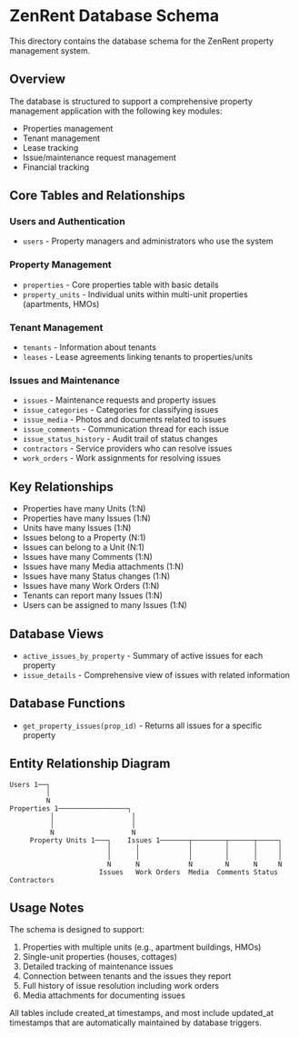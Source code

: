 # ZenRent Database Schema

This directory contains the database schema for the ZenRent property management system.

## Overview

The database is structured to support a comprehensive property management application with the following key modules:

- Properties management
- Tenant management
- Lease tracking
- Issue/maintenance request management
- Financial tracking

## Core Tables and Relationships

### Users and Authentication
- `users` - Property managers and administrators who use the system

### Property Management
- `properties` - Core properties table with basic details
- `property_units` - Individual units within multi-unit properties (apartments, HMOs)

### Tenant Management
- `tenants` - Information about tenants
- `leases` - Lease agreements linking tenants to properties/units

### Issues and Maintenance
- `issues` - Maintenance requests and property issues
- `issue_categories` - Categories for classifying issues
- `issue_media` - Photos and documents related to issues
- `issue_comments` - Communication thread for each issue
- `issue_status_history` - Audit trail of status changes
- `contractors` - Service providers who can resolve issues
- `work_orders` - Work assignments for resolving issues

## Key Relationships

- Properties have many Units (1:N)
- Properties have many Issues (1:N)
- Units have many Issues (1:N)
- Issues belong to a Property (N:1)
- Issues can belong to a Unit (N:1)
- Issues have many Comments (1:N)
- Issues have many Media attachments (1:N)
- Issues have many Status changes (1:N)
- Issues have many Work Orders (1:N)
- Tenants can report many Issues (1:N)
- Users can be assigned to many Issues (1:N)

## Database Views

- `active_issues_by_property` - Summary of active issues for each property
- `issue_details` - Comprehensive view of issues with related information

## Database Functions

- `get_property_issues(prop_id)` - Returns all issues for a specific property

## Entity Relationship Diagram

```
Users 1──┐
         │
         N
Properties 1─────────────────┐
          │                   │
          │                   │
          N                   N
     Property Units 1───┐    Issues 1───────┬────────┬──────┬─────┐
                        │      │            │        │      │     │
                        │      │            │        │      │     │
                        N      N            N        N      N     N
                      Issues   Work Orders  Media  Comments Status Contractors
```

## Usage Notes

The schema is designed to support:

1. Properties with multiple units (e.g., apartment buildings, HMOs)
2. Single-unit properties (houses, cottages)
3. Detailed tracking of maintenance issues
4. Connection between tenants and the issues they report
5. Full history of issue resolution including work orders
6. Media attachments for documenting issues

All tables include created_at timestamps, and most include updated_at timestamps that are automatically maintained by database triggers. 